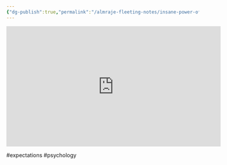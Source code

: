 ```yaml
---
{"dg-publish":true,"permalink":"/almraje-fleeting-notes/insane-power-of-expectations/"}
---
```


<iframe width="560" height="315" src="https://www.youtube.com/embed/IewbT1ZdhEA" title="YouTube video player" frameborder="0" allow="accelerometer; autoplay; clipboard-write; encrypted-media; gyroscope; picture-in-picture" allowfullscreen></iframe>

#expectations
#psychology 

